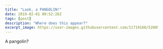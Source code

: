 ```yaml
---
title: "Look, a PANGOLIN!"
date: 2019-02-01 00:52:26Z
tags: [post]
description: "Where does this appear?"
excerpt_image: https://user-images.githubusercontent.com/11719160/52085824-61a7f080-259d-11e9-8694-77eeea1c4105.png
---
```


A pangolin?